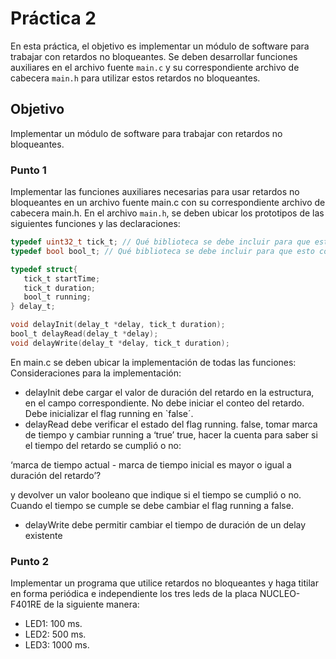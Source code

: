 # Práctica 2

En esta práctica, el objetivo es implementar un módulo de software para trabajar con retardos no bloqueantes. Se deben desarrollar funciones auxiliares en el archivo fuente `main.c` y su correspondiente archivo de cabecera `main.h` para utilizar estos retardos no bloqueantes.

## Objetivo

Implementar un módulo de software para trabajar con retardos no bloqueantes. 

### Punto 1
Implementar las funciones auxiliares necesarias para usar retardos no bloqueantes en un archivo fuente main.c con su correspondiente archivo de cabecera main.h.
En el archivo `main.h`, se deben ubicar los prototipos de las siguientes funciones y las declaraciones:

```c
typedef uint32_t tick_t; // Qué biblioteca se debe incluir para que esto compile?
typedef bool bool_t; // Qué biblioteca se debe incluir para que esto compile?

typedef struct{
   tick_t startTime;
   tick_t duration;
   bool_t running;
} delay_t;

void delayInit(delay_t *delay, tick_t duration);
bool_t delayRead(delay_t *delay);
void delayWrite(delay_t *delay, tick_t duration);
```
En main.c se deben ubicar la implementación de todas las funciones:
Consideraciones para la implementación:

- delayInit debe cargar el valor de duración del retardo en la estructura, en el campo correspondiente. No debe iniciar el conteo del retardo. Debe inicializar el flag running en `false´.
- delayRead debe verificar el estado del flag running.
false, tomar marca de tiempo y cambiar running a ‘true’ 
true, hacer la cuenta para saber si el tiempo del retardo se cumplió o no:

‘marca de tiempo actual - marca de tiempo inicial es mayor o igual a duración del retardo’?

 y devolver un valor booleano que indique si el tiempo se cumplió o no.
Cuando el tiempo se cumple se debe cambiar el flag running a false.

- delayWrite debe permitir cambiar el tiempo de duración de un delay existente

### Punto 2

Implementar un programa que utilice retardos no bloqueantes y  haga titilar en forma periódica e independiente los tres leds de la placa NUCLEO-F401RE de la siguiente manera:

- LED1: 100 ms.
- LED2: 500 ms.
- LED3: 1000 ms.


